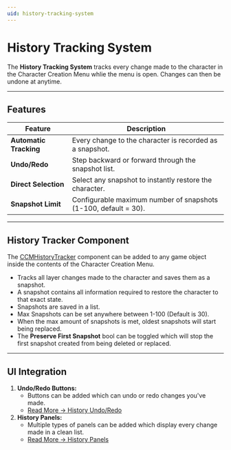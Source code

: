 ```yaml
---
uid: history-tracking-system
---
```


# History Tracking System
The **History Tracking System** tracks every change made to the character in the Character Creation Menu whlie the menu is open. Changes can then be undone at anytime.

---

## Features

| Feature | Description |
|---------|-------------|
| **Automatic Tracking** | Every change to the character is recorded as a snapshot. |
| **Undo/Redo** | Step backward or forward through the snapshot list. |
| **Direct Selection** | Select any snapshot to instantly restore the character. |
| **Snapshot Limit** | Configurable maximum number of snapshots (1-100, default = 30). |

---

## History Tracker Component

The [CCMHistoryTracker](xref:BlazerTech.CharacterManagement.CharacterCreator.CCMHistoryTracker) component can be added to any game object inside the contents of the Character Creation Menu.
- Tracks all layer changes made to the character and saves them as a snapshot.
- A snapshot contains all information required to restore the character to that exact state.
- Snapshots are saved in a list.
- Max Snapshots can be set anywhere between 1-100 (Default is 30).
- When the max amount of snapshots is met, oldest snapshots will start being replaced.
- The **Preserve First Snapshot** bool can be toggled which will stop the first snapshot created from being deleted or replaced.

---

## UI Integration

1. **Undo/Redo Buttons:**
   - Buttons can be added which can undo or redo changes you've made.  
   - [Read More → History Undo/Redo](xref:history-undo-redo)
2. **History Panels:**
   - Multiple types of panels can be added which display every change made in a clean list.
   - [Read More → History Panels](xref:history-panels)